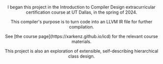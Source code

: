 <p align = "center" markdown = "1">I began this project in the Introduction to Compiler Design extracurricular certification course at UT Dallas, in the spring of 2024.</p>

<p align = "center" markdown = "1">This compiler's purpose is to turn code into an LLVM IR file for further compilation.</p>

<p align = "center" markdown = "1">See [the course page](https://xarkenz.github.io/icd) for the relevant course materials.</p>

<p align = "center" markdown = "1">This project is also an exploration of extensible, self-describing hierarchical class design.</p>
